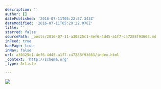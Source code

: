 ```yaml
---
description: ''
author: []
datePublished: '2016-07-11T05:22:57.343Z'
dateModified: '2016-07-11T05:20:22.078Z'
title: ''
starred: false
sourcePath: _posts/2016-07-11-a30325c1-4ef6-4d45-a1f7-c47288f93663.md
inFeed: true
hasPage: true
inNav: false
url: a30325c1-4ef6-4d45-a1f7-c47288f93663/index.html
_context: 'http://schema.org'
_type: Article

---
```

![](https://the-grid-user-content.s3-us-west-2.amazonaws.com/40900744-2611-4389-b964-7b47517625db.jpg)